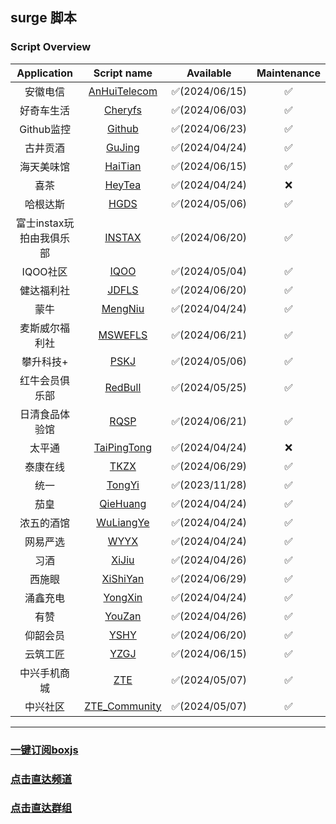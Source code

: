 ## surge 脚本
### Script Overview
|   Application   |                                      Script name                                       |   Available   | Maintenance |
|:---------------:|:--------------------------------------------------------------------------------------:|:-------------:|:-----------:|
|        安徽电信         |    [AnHuiTelecom](https://github.com/xzxxn777/Surge/blob/main/Script/AnHuiTelecom)     | ✅(2024/06/15) |     ✅️      |
|        好奇车生活         |         [Cheryfs](https://github.com/xzxxn777/Surge/blob/main/Script/Cheryfs)          | ✅(2024/06/03) |     ✅️      |
|        Github监控         |         [Github](https://github.com/xzxxn777/Surge/blob/main/Script/Github)          | ✅(2024/06/23) |     ✅️      |
|      古井贡酒       |          [GuJing](https://github.com/xzxxn777/Surge/blob/main/Script/GuJing)           | ✅(2024/04/24) |      ✅      |
|        海天美味馆         |         [HaiTian](https://github.com/xzxxn777/Surge/blob/main/Script/HaiTian)          | ✅(2024/06/15) |     ✅️      |
|       喜茶        |          [HeyTea](https://github.com/xzxxn777/Surge/blob/main/Script/HeyTea)           | ✅(2024/04/24) |      ❌      |
|      哈根达斯       |            [HGDS](https://github.com/xzxxn777/Surge/blob/main/Script/HGDS)             | ✅(2024/05/06) |     ✅️      |
|      富士instax玩拍由我俱乐部       |            [INSTAX](https://github.com/xzxxn777/Surge/blob/main/Script/INSTAX)             | ✅(2024/06/20) |     ✅️      |
|     IQOO社区      |            [IQOO](https://github.com/xzxxn777/Surge/blob/main/Script/IQOO)             | ✅(2024/05/04) |     ✅️      |
|     健达福利社      |            [JDFLS](https://github.com/xzxxn777/Surge/blob/main/Script/JDFLS)             | ✅(2024/06/20) |     ✅️      |
|     蒙牛      |         [MengNiu](https://github.com/xzxxn777/Surge/blob/main/Script/MengNiu)          | ✅(2024/04/24) |      ✅      |
|     麦斯威尔福利社      |         [MSWEFLS](https://github.com/xzxxn777/Surge/blob/main/Script/MSWEFLS)          | ✅(2024/06/21) |      ✅      |
|      攀升科技+      |            [PSKJ](https://github.com/xzxxn777/Surge/blob/main/Script/PSKJ)             | ✅(2024/05/06) |     ✅️      |
|        红牛会员俱乐部         |         [RedBull](https://github.com/xzxxn777/Surge/blob/main/Script/RedBull)          | ✅(2024/05/25) |     ✅️      |
|        日清食品体验馆         |         [RQSP](https://github.com/xzxxn777/Surge/blob/main/Script/RQSP)          | ✅(2024/06/21) |     ✅️      |
|       太平通       |     [TaiPingTong](https://github.com/xzxxn777/Surge/blob/main/Script/TaiPingTong)      | ✅(2024/04/24) |      ❌      |
|       泰康在线       |     [TKZX](https://github.com/xzxxn777/Surge/blob/main/Script/TKZX)      | ✅(2024/06/29) |      ✅       |
|       统一        |          [TongYi](https://github.com/xzxxn777/Surge/blob/main/Script/TongYi)           | ✅(2023/11/28) |      ✅      |
|       茄皇        |   [QieHuang](https://github.com/xzxxn777/Surge/blob/main/Script/TongYi/QieHuang.js)    | ✅(2024/04/24) |     ✅️      |
|       浓五的酒馆        |       [WuLiangYe](https://github.com/xzxxn777/Surge/blob/main/Script/WuLiangYe)        | ✅(2024/04/24) |     ✅️      |
|      网易严选       |            [WYYX](https://github.com/xzxxn777/Surge/blob/main/Script/WYYX)             | ✅(2024/04/24) |     ✅️      |
|       习酒        |           [XiJiu](https://github.com/xzxxn777/Surge/blob/main/Script/XiJiu)            | ✅(2024/04/26) |     ✅️      |
|       西施眼        |           [XiShiYan](https://github.com/xzxxn777/Surge/blob/main/Script/XiShiYan)            | ✅(2024/06/29) |     ✅️      |
|      涌鑫充电       |         [YongXin](https://github.com/xzxxn777/Surge/blob/main/Script/YongXin)          | ✅(2024/04/24) |     ✅️      |
|       有赞        |          [YouZan](https://github.com/xzxxn777/Surge/blob/main/Script/YouZan)           | ✅(2024/04/26) |     ✅️      |
|       仰韶会员        |          [YSHY](https://github.com/xzxxn777/Surge/blob/main/Script/YSHY)           | ✅(2024/06/20) |     ✅️      |
|       云筑工匠        |            [YZGJ](https://github.com/xzxxn777/Surge/blob/main/Script/YZGJ)             | ✅(2024/06/15) |     ✅️      |
|        中兴手机商城         |             [ZTE](https://github.com/xzxxn777/Surge/blob/main/Script/ZTE)              | ✅(2024/05/07) |     ✅️      |
|        中兴社区         | [ZTE_Community](https://github.com/xzxxn777/Surge/blob/main/Script/ZTE/ZTE_Community.js) | ✅(2024/05/07) |     ✅️      |

------
### [一键订阅boxjs](http://boxjs.com/#/sub/add/https://raw.githubusercontent.com/xzxxn777/Surge/main/xzxxn.json)
### [点击直达频道](https://t.me/xzxxn777)
### [点击直达群组](https://t.me/xzxxn7777)
